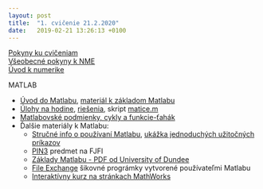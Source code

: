 ```yaml
---
layout: post
title:  "1. cvičenie 21.2.2020"
date:   2019-02-21 13:26:13 +0100
---
```


[Pokyny ku cvičeniam](http://maslarova.github.io/cvicenie1/pokyny.pdf)<br />
[Všeobecné pokyny k NME](http://www-troja.fjfi.cvut.cz/~limpouch/numet/NMECvic.pdf)<br />
[Úvod k numerike](http://maslarova.github.io/cvicenie1/uvod.pdf)<br />                                                                          

MATLAB
- [Úvod do Matlabu](http://maslarova.github.io/cvicenie1/matlab_info.pdf), [materiál k základom Matlabu](http://labe.felk.cvut.cz/~posik/y33aui/uvod-do-matlabu/)
- [Úlohy na hodine](http://maslarova.github.io/cvicenie1/priklady.pdf), <span style="color:blue">[riešenia](http://maslarova.github.io/cvicenie1/cvicenie1.m)</span>, skript [matice.m](http://maslarova.github.io/cvicenie1/matice.m)
- [Matlabovské podmienky, cykly a funkcie-ťahák](http://maslarova.github.io/cvicenie1/cykly.pdf)
- Ďalšie materiály k Matlabu: 
  - [Stručné info o používaní Matlabu](http://kfe.fjfi.cvut.cz/~vabekjan/NME/00%20-%20MATLAB/00-Programovan%c3%ad.pdf), [ukážka jednoduchých užitočných príkazov](http://kfe.fjfi.cvut.cz/~vabekjan/NME/00%20-%20MATLAB/Uvod.m)
  - [PIN3](http://www-troja.fjfi.cvut.cz/~sinor/edu/pin3/) predmet na FJFI<br /> 
  - [Základy Matlabu - PDF od University of Dundee](http://www.maths.dundee.ac.uk/software/MatlabNotes.pdf) <br />
  - [File Exchange](https://www.mathworks.com/matlabcentral/fileexchange) šikovné prográmky vytvorené používateľmi Matlabu <br />
  - [Interaktívny kurz na stránkach MathWorks](https://matlabacademy.mathworks.com/)
